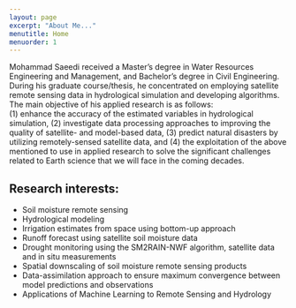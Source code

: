 ```yaml
---
layout: page
excerpt: "About Me..."
menutitle: Home
menuorder: 1
---
```


 Mohammad Saeedi received a Master’s degree in Water Resources Engineering and Management, and Bachelor’s degree in Civil Engineering. During his graduate course/thesis, he concentrated on employing satellite remote sensing data in hydrological simulation and developing algorithms.
The main objective of his applied research is as follows:<br/> 
(1) enhance the accuracy of the estimated variables in hydrological simulation, (2) investigate data processing approaches to improving the quality of satellite- and model-based data, (3) predict natural disasters by utilizing remotely-sensed satellite data, and (4) the exploitation of the above mentioned to use in applied research to solve the significant challenges related to Earth science that we will face in the coming decades.
 

## Research interests:

-	Soil moisture remote sensing
-	Hydrological modeling
-	Irrigation estimates from space using bottom-up approach
-	Runoff forecast using satellite soil moisture data
-	Drought monitoring using the SM2RAIN-NWF algorithm, satellite data and in situ measurements
-	Spatial downscaling of soil moisture remote sensing products
-	Data-assimilation approach to ensure maximum convergence between model predictions and observations
-	Applications of Machine Learning to Remote Sensing and Hydrology



